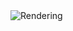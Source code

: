<img src="https://github.com/mzuelch/CATs-Eurosynth/blob/main/Modules/Standard%20Line/Clock%20Divider/Documentation/Rendering.jpg" alt="Rendering">
